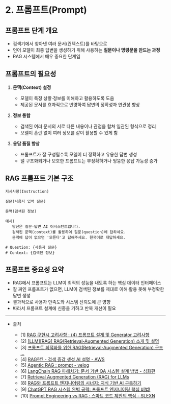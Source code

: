 # 2. 프롬프트(Prompt)

## 프롬프트 단계 개요  
- 검색기에서 찾아낸 여러 문서(컨텍스트)를 바탕으로  
- 언어 모델이 최종 답변을 생성하기 위해 사용하는 **질문이나 명령문을 만드는 과정**  
- RAG 시스템에서 매우 중요한 단계임

## 프롬프트의 필요성  
1. **문맥(Context) 설정**  
   - 모델이 특정 상황·정보를 이해하고 활용하도록 도움  
   - 제공된 문서를 효과적으로 반영하여 답변의 정확성과 연관성 향상  

2. **정보 통합**  
   - 검색된 여러 문서의 서로 다른 내용이나 관점을 합쳐 일관된 형식으로 정리  
   - 모델이 혼란 없이 여러 정보를 같이 활용할 수 있게 함  

3. **응답 품질 향상**  
   - 프롬프트가 잘 구성될수록 모델이 더 정확하고 유용한 답변 생성  
   - 덜 구조화되거나 모호한 프롬프트는 부정확하거나 엉뚱한 응답 가능성 증가

## RAG 프롬프트 기본 구조  
```
지시사항(Instruction)

질문(사용자 입력 질문)

문맥(검색된 정보)

예시)  
   당신은 질문-답변 AI 어시스턴트입니다.  
   검색된 문맥(context)를 활용하여 질문(question)에 답하세요.  
   문맥에 답이 없으면 '모른다'고 답해주세요. 한국어로 대답하세요.

# Question: {사용자 질문}  
# Context: {검색된 정보}
```

## 프롬프트 중요성 요약  
- RAG에서 프롬프트는 LLM이 최적의 성능을 내도록 하는 핵심 데이터 인터페이스  
- 잘 짜인 프롬프트가 없으면, LLM이 검색된 정보를 제대로 이해·활용 못해 부정확한 답변 생성  
- 결과적으로 사용자 만족도와 시스템 신뢰도에 큰 영향  
- 따라서 프롬프트 설계에 신중을 기하고 반복 개선이 필요

---

* 출처 

    * [1] [RAG 구현시 고려사항 : (4) 프롬프트 설계 및 Generator 고려사항](https://datacookbook.kr/113)
    * [2] [[LLM][RAG] RAG(Retrieval-Augmented Generation) 소개 및 설명](https://dwin.tistory.com/172)
    * [3] [프롬프트 최적화를 위한 RAG(Retrieval-Augmented Generation) 구조 ...](https://everyday-lucky-world.com/entry/%ED%94%84%EB%A1%AC%ED%94%84%ED%8A%B8-%EC%B5%9C%EC%A0%81%ED%99%94%EB%A5%BC-%EC%9C%84%ED%95%9C-RAGRetrieval-Augmented-Generation-%EA%B5%AC%EC%A1%B0-%EC%9D%B4%ED%95%B4%EC%99%80-%EC%A0%81%EC%9A%A9)
    * [4] [RAG란? - 검색 증강 생성 AI 설명 - AWS](https://aws.amazon.com/ko/what-is/retrieval-augmented-generation/)
    * [5] [Agentic RAG : prompt - velog](https://velog.io/@looa0807/Agentic-RAG)
    * [6] [LangChain RAG 파헤치기: 문서 기반 QA 시스템 설계 방법 - 심화편](https://teddylee777.github.io/langchain/rag-tutorial/)
    * [7] [Retrieval Augmented Generation (RAG) for LLMs](https://www.promptingguide.ai/kr/research/rag)
    * [8] [RAG와 프롬프트 엔지니어링의 시너지: 지식 기반 AI 구축하기](https://www.intellieffect.com/blog/rag%EC%99%80-%ED%94%84%EB%A1%AC%ED%94%84%ED%8A%B8-%EC%97%94%EC%A7%80%EB%8B%88%EC%96%B4%EB%A7%81%EC%9D%98-%EC%8B%9C%EB%84%88%EC%A7%80-%EC%A7%80%EC%8B%9D-%EA%B8%B0%EB%B0%98-ai-%EA%B5%AC%EC%B6%95%ED%95%98%EA%B8%B0)
    * [9] [ChatGPT RAG 시스템 완벽 공략: 프롬프트 엔지니어링 핵심 비법!](https://www.youtube.com/shorts/NzrIaK1UqI4)
    * [10] [Prompt Engineering vs RAG : 스마트 코드 제안의 핵심 - SLEXN](https://www.slexn.com/prompt-engineering-vs-rag-%EC%8A%A4%EB%A7%88%ED%8A%B8-%EC%BD%94%EB%93%9C-%EC%A0%9C%EC%95%88%EC%9D%98-%ED%95%B5%EC%8B%AC/)
